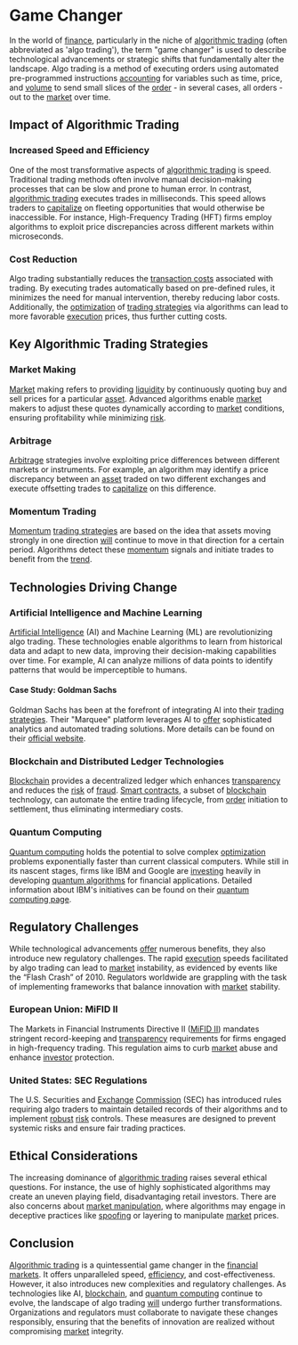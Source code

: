 # Game Changer

In the world of [finance](../f/finance.md), particularly in the niche of [algorithmic trading](../a/accountability.md) (often abbreviated as 'algo trading'), the term "game changer" is used to describe technological advancements or strategic shifts that fundamentally alter the landscape. Algo trading is a method of executing orders using automated pre-programmed instructions [accounting](../a/accounting.md) for variables such as time, price, and [volume](../v/volume.md) to send small slices of the [order](../o/order.md) - in several cases, all orders - out to the [market](../m/market.md) over time.

## Impact of Algorithmic Trading

### Increased Speed and Efficiency

One of the most transformative aspects of [algorithmic trading](../a/accountability.md) is speed. Traditional trading methods often involve manual decision-making processes that can be slow and prone to human error. In contrast, [algorithmic trading](../a/accountability.md) executes trades in milliseconds. This speed allows traders to [capitalize](../c/capitalize.md) on fleeting opportunities that would otherwise be inaccessible. For instance, High-Frequency Trading (HFT) firms employ algorithms to exploit price discrepancies across different markets within microseconds.

### Cost Reduction

Algo trading substantially reduces the [transaction costs](../t/transaction_costs.md) associated with trading. By executing trades automatically based on pre-defined rules, it minimizes the need for manual intervention, thereby reducing labor costs. Additionally, the [optimization](../o/optimization.md) of [trading strategies](../t/trading_strategies.md) via algorithms can lead to more favorable [execution](../e/execution.md) prices, thus further cutting costs.

## Key Algorithmic Trading Strategies

### Market Making

[Market](../m/market.md) making refers to providing [liquidity](../l/liquidity.md) by continuously quoting buy and sell prices for a particular [asset](../a/asset.md). Advanced algorithms enable [market](../m/market.md) makers to adjust these quotes dynamically according to [market](../m/market.md) conditions, ensuring profitability while minimizing [risk](../r/risk.md).

### Arbitrage

[Arbitrage](../a/arbitrage.md) strategies involve exploiting price differences between different markets or instruments. For example, an algorithm may identify a price discrepancy between an [asset](../a/asset.md) traded on two different exchanges and execute offsetting trades to [capitalize](../c/capitalize.md) on this difference.

### Momentum Trading

[Momentum](../m/momentum.md) [trading strategies](../t/trading_strategies.md) are based on the idea that assets moving strongly in one direction [will](../w/will.md) continue to move in that direction for a certain period. Algorithms detect these [momentum](../m/momentum.md) signals and initiate trades to benefit from the [trend](../t/trend.md).

## Technologies Driving Change

### Artificial Intelligence and Machine Learning

[Artificial Intelligence](../a/artificial_intelligence_in_trading.md) (AI) and Machine Learning (ML) are revolutionizing algo trading. These technologies enable algorithms to learn from historical data and adapt to new data, improving their decision-making capabilities over time. For example, AI can analyze millions of data points to identify patterns that would be imperceptible to humans.

#### Case Study: Goldman Sachs

Goldman Sachs has been at the forefront of integrating AI into their [trading strategies](../t/trading_strategies.md). Their "Marquee" platform leverages AI to [offer](../o/offer.md) sophisticated analytics and automated trading solutions. More details can be found on their [official website](https://www.goldmansachs.com/).

### Blockchain and Distributed Ledger Technologies

[Blockchain](../b/blockchain_in_trading.md) provides a decentralized ledger which enhances [transparency](../t/transparency.md) and reduces the [risk](../r/risk.md) of [fraud](../f/fraud.md). [Smart contracts](../s/smart_contracts_in_trading.md), a subset of [blockchain](../b/blockchain_in_trading.md) technology, can automate the entire trading lifecycle, from [order](../o/order.md) initiation to settlement, thus eliminating intermediary costs.

### Quantum Computing

[Quantum computing](../q/quantum_computing_in_trading.md) holds the potential to solve complex [optimization](../o/optimization.md) problems exponentially faster than current classical computers. While still in its nascent stages, firms like IBM and Google are [investing](../i/investing.md) heavily in developing [quantum algorithms](../q/quantum_algorithms_in_trading.md) for financial applications. Detailed information about IBM's initiatives can be found on their [quantum computing page](https://www.ibm.com/quantum-computing/).

## Regulatory Challenges

While technological advancements [offer](../o/offer.md) numerous benefits, they also introduce new regulatory challenges. The rapid [execution](../e/execution.md) speeds facilitated by algo trading can lead to [market](../m/market.md) instability, as evidenced by events like the “Flash Crash” of 2010. Regulators worldwide are grappling with the task of implementing frameworks that balance innovation with [market](../m/market.md) stability.

### European Union: MiFID II

The Markets in Financial Instruments Directive II ([MiFID II](../m/mifid_ii.md)) mandates stringent record-keeping and [transparency](../t/transparency.md) requirements for firms engaged in high-frequency trading. This regulation aims to curb [market](../m/market.md) abuse and enhance [investor](../i/investor.md) protection.

### United States: SEC Regulations

The U.S. Securities and [Exchange](../e/exchange.md) [Commission](../c/commission.md) (SEC) has introduced rules requiring algo traders to maintain detailed records of their algorithms and to implement [robust](../r/robust.md) [risk](../r/risk.md) controls. These measures are designed to prevent systemic risks and ensure fair trading practices.

## Ethical Considerations

The increasing dominance of [algorithmic trading](../a/accountability.md) raises several ethical questions. For instance, the use of highly sophisticated algorithms may create an uneven playing field, disadvantaging retail investors. There are also concerns about [market manipulation](../m/market_manipulation.md), where algorithms may engage in deceptive practices like [spoofing](../s/spoofing.md) or layering to manipulate [market](../m/market.md) prices.

## Conclusion

[Algorithmic trading](../a/accountability.md) is a quintessential game changer in the [financial markets](../f/financial_market.md). It offers unparalleled speed, [efficiency](../e/efficiency.md), and cost-effectiveness. However, it also introduces new complexities and regulatory challenges. As technologies like AI, [blockchain](../b/blockchain_in_trading.md), and [quantum computing](../q/quantum_computing_in_trading.md) continue to evolve, the landscape of algo trading [will](../w/will.md) undergo further transformations. Organizations and regulators must collaborate to navigate these changes responsibly, ensuring that the benefits of innovation are realized without compromising [market](../m/market.md) integrity.